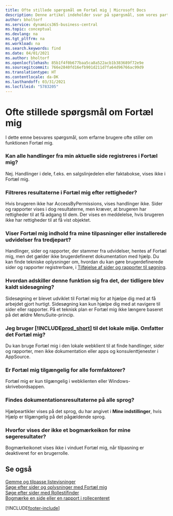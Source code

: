 ```yaml
---
title: Ofte stillede spørgsmål om Fortæl mig | Microsoft Docs
description: Denne artikel indeholder svar på spørgsmål, som vores partnere og kunder ofte stiller om Fortæl mig.
author: bholtorf
ms.service: dynamics365-business-central
ms.topic: conceptual
ms.devlang: na
ms.tgt_pltfrm: na
ms.workload: na
ms.search.keywords: find
ms.date: 04/01/2021
ms.author: bholtorf
ms.openlocfilehash: 85b1f4f0b677baa5ca8a522acb1b383689f72e9e
ms.sourcegitcommit: 766e2840fd16efb901d211d7fa64d96766ac99d9
ms.translationtype: HT
ms.contentlocale: da-DK
ms.lasthandoff: 03/31/2021
ms.locfileid: "5783205"
---
```

# <a name="tell-me-faq"></a>Ofte stillede spørgsmål om Fortæl mig
I dette emne besvares spørgsmål, som erfarne brugere ofte stiller om funktionen Fortæl mig.

### <a name="are-all-actions-from-my-current-page-discoverable-in-tell-me"></a>Kan alle handlinger fra min aktuelle side registreres i Fortæl mig?
Nej. Handlinger i dele, f.eks. en salgslinjedelen eller faktabokse, vises ikke i Fortæl mig.

### <a name="are-the-results-in-tell-me-filtered-by-permissions"></a>Filtreres resultaterne i Fortæl mig efter rettigheder?
Hvis brugeren ikke har AccessByPermissions, vises handlinger ikke. Sider og rapporter vises i dog resultaterne, men kræver, at brugeren har rettigheder til at få adgang til dem. Der vises en meddelelse, hvis brugeren ikke har rettigheder til at få vist objektet.

### <a name="does-tell-me-display-content-from-my-customizations-or-installed-third-party-extensions"></a>Viser Fortæl mig indhold fra mine tilpasninger eller installerede udvidelser fra tredjepart?
Handlinger, sider og rapporter, der stammer fra udvidelser, hentes af Fortæl mig, men det gælder ikke brugerdefineret dokumentation med hjælp. Du kan finde tekniske oplysninger om, hvordan du kan gøre brugerdefinerede sider og rapporter registrerbare, i [Tilføjelse af sider og rapporter til søgning](/dynamics365/business-central/dev-itpro/developer/devenv-al-menusuite-functionality).

### <a name="what-makes-this-different-from-what-was-previously-known-as-page-search"></a>Hvordan adskiller denne funktion sig fra det, der tidligere blev kaldt sidesøgning?
Sidesøgning er blevet udviklet til Fortæl mig for at hjælpe dig med at få arbejdet gjort hurtigt. Sidesøgning kan kun hjælpe dig med at navigere til sider eller rapporter. På et teknisk plan er Fortæl mig ikke længere baseret på det ældre MenuSuite-princip.

### <a name="i-use-on-premises-prod_short-does-that-include-tell-me"></a>Jeg bruger [!INCLUDE[prod_short](includes/prod_short.md)] til det lokale miljø. Omfatter det Fortæl mig?
Du kan bruge Fortæl mig i den lokale webklient til at finde handlinger, sider og rapporter, men ikke dokumentation eller apps og konsulenttjenester i AppSource.

### <a name="is-tell-me-available-for-all-form-factors"></a>Er Fortæl mig tilgængelig for alle formfaktorer?
Fortæl mig er kun tilgængelig i webklienten eller Windows-skrivebordsappen.

### <a name="are-the-documentation-results-available-in-any-language"></a>Findes dokumentationsresultaterne på alle sprog?
Hjælpeartikler vises på det sprog, du har angivet i **Mine indstillinger**, hvis Hjælp er tilgængelig på det pågældende sprog.

### <a name="why-dont-i-see-a-bookmark-icon-for-my-search-results"></a>Hvorfor vises der ikke et bogmærkeikon for mine søgeresultater?
Bogmærkeikonet vises ikke i vinduet Fortæl mig, når tilpasning er deaktiveret for en brugerrolle.


## <a name="see-also"></a>Se også  
[Gemme og tilpasse listevisninger](ui-views.md)  
[Søge efter sider og oplysninger med Fortæl mig](ui-search.md)  
[Søge efter sider med Rollestifinder](ui-role-explorer.md)  
[Bogmærke en side eller en rapport i rollecenteret](ui-bookmarks.md)


[!INCLUDE[footer-include](includes/footer-banner.md)]